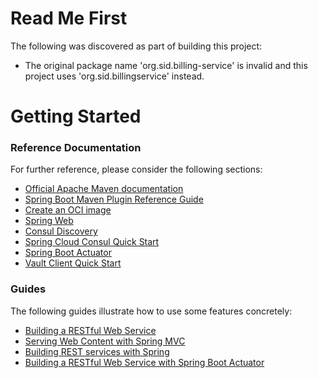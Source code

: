 # Read Me First
The following was discovered as part of building this project:

* The original package name 'org.sid.billing-service' is invalid and this project uses 'org.sid.billingservice' instead.

# Getting Started

### Reference Documentation
For further reference, please consider the following sections:

* [Official Apache Maven documentation](https://maven.apache.org/guides/index.html)
* [Spring Boot Maven Plugin Reference Guide](https://docs.spring.io/spring-boot/docs/3.2.0/maven-plugin/reference/html/)
* [Create an OCI image](https://docs.spring.io/spring-boot/docs/3.2.0/maven-plugin/reference/html/#build-image)
* [Spring Web](https://docs.spring.io/spring-boot/docs/3.2.0/reference/htmlsingle/index.html#web)
* [Consul Discovery](https://docs.spring.io/spring-cloud-consul/docs/current/reference/html/#spring-cloud-consul-discovery)
* [Spring Cloud Consul Quick Start](https://docs.spring.io/spring-cloud-consul/docs/current/reference/html/#distributed-configuration-usage)
* [Spring Boot Actuator](https://docs.spring.io/spring-boot/docs/3.2.0/reference/htmlsingle/index.html#actuator)
* [Vault Client Quick Start](https://docs.spring.io/spring-cloud-vault/docs/current/reference/html/#client-side-usage)

### Guides
The following guides illustrate how to use some features concretely:

* [Building a RESTful Web Service](https://spring.io/guides/gs/rest-service/)
* [Serving Web Content with Spring MVC](https://spring.io/guides/gs/serving-web-content/)
* [Building REST services with Spring](https://spring.io/guides/tutorials/rest/)
* [Building a RESTful Web Service with Spring Boot Actuator](https://spring.io/guides/gs/actuator-service/)

